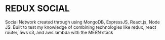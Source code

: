 # REDUX SOCIAL 
Social Network created through using MongoDB, ExpressJS, React.js, Node JS. Built to test my knowledge of combining technologies like redux, react router, aws s3, and aws lambda with the MERN stack
